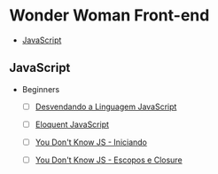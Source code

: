 # Wonder Woman Front-end

- [JavaScript](#javascript)

## JavaScript
  - Beginners
    - [ ] [Desvendando a Linguagem JavaScript](src/desvendandojs.md)
    - [ ] [Eloquent JavaScript](src/eloquentjs.md)
    - [ ] [You Don't Know JS - Iniciando](src/YDKJS/up&going.md)
    - [ ] [You Don't Know JS - Escopos e Closure](src/YDKJS/escopos&closures.md)

